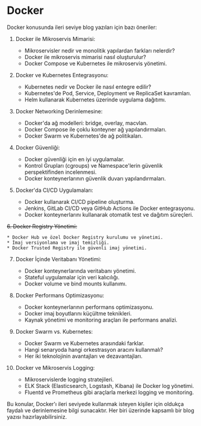 # Docker

Docker konusunda ileri seviye blog yazıları için bazı öneriler:

1. Docker ile Mikroservis Mimarisi:

    * Mikroservisler nedir ve monolitik yapılardan farkları nelerdir?
    * Docker ile mikroservis mimarisi nasıl oluşturulur?
    * Docker Compose ve Kubernetes ile mikroservis yönetimi.

2. Docker ve Kubernetes Entegrasyonu:

    * Kubernetes nedir ve Docker ile nasıl entegre edilir?
    * Kubernetes'de Pod, Service, Deployment ve ReplicaSet kavramları.
    * Helm kullanarak Kubernetes üzerinde uygulama dağıtımı.

3. Docker Networking Derinlemesine:

    * Docker'da ağ modelleri: bridge, overlay, macvlan.
    * Docker Compose ile çoklu konteyner ağ yapılandırmaları.
    * Docker Swarm ve Kubernetes'de ağ politikaları.

4. Docker Güvenliği:

    * Docker güvenliği için en iyi uygulamalar.
    * Kontrol Grupları (cgroups) ve Namespace'lerin güvenlik perspektifinden incelenmesi.
    * Docker konteynerlarının güvenlik duvarı yapılandırmaları.

5. Docker'da CI/CD Uygulamaları:

    * Docker kullanarak CI/CD pipeline oluşturma.
    * Jenkins, GitLab CI/CD veya GitHub Actions ile Docker entegrasyonu.
    * Docker konteynerlarını kullanarak otomatik test ve dağıtım süreçleri.

~~6. Docker Registry Yönetimi:~~

    * Docker Hub ve özel Docker Registry kurulumu ve yönetimi.
    * İmaj versiyonlama ve imaj temizliği.
    * Docker Trusted Registry ile güvenli imaj yönetimi.

7. Docker İçinde Veritabanı Yönetimi:

    * Docker konteynerlarında veritabanı yönetimi.
    * Stateful uygulamalar için veri kalıcılığı.
    * Docker volume ve bind mounts kullanımı.

8. Docker Performans Optimizasyonu:

    * Docker konteynerlarının performans optimizasyonu.
    * Docker imaj boyutlarını küçültme teknikleri.
    * Kaynak yönetimi ve monitoring araçları ile performans analizi.

9. Docker Swarm vs. Kubernetes:

    * Docker Swarm ve Kubernetes arasındaki farklar.
    * Hangi senaryoda hangi orkestrasyon aracını kullanmalı?
    * Her iki teknolojinin avantajları ve dezavantajları.

10. Docker ve Mikroservis Logging:

    * Mikroservislerde logging stratejileri.
    * ELK Stack (Elasticsearch, Logstash, Kibana) ile Docker log yönetimi.
    * Fluentd ve Prometheus gibi araçlarla merkezi logging ve monitoring.

Bu konular, Docker'ı ileri seviyede kullanmak isteyen kişiler için oldukça faydalı ve derinlemesine bilgi sunacaktır. Her biri üzerinde kapsamlı bir blog yazısı hazırlayabilirsiniz.
